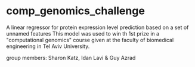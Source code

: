 # comp_genomics_challenge
A linear regressor for protein expression level prediction based on a set of unnamed features
This model was used to win th 1st prize in a "computational genomics" course given at the faculty of biomedical engineering
in Tel Aviv University.

group members:
Sharon Katz, Idan Lavi & Guy Azrad 

